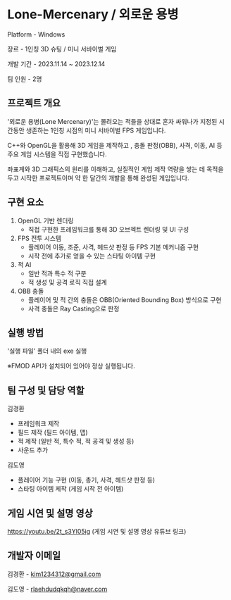 # Lone-Mercenary / 외로운 용병
Platform - Windows

장르 - 1인칭 3D 슈팅 / 미니 서바이벌 게임

개발 기간 - 2023.11.14 ~ 2023.12.14

팀 인원 - 2명

## 프로젝트 개요
'외로운 용병(Lone Mercenary)'는 몰려오는 적들을 상대로 혼자 싸워나가 지정된 시간동안 생존하는 1인칭 시점의 미니 서바이벌 FPS 게임입니다.

C++와 OpenGL을 활용해 3D 게임을 제작하고 , 충돌 판정(OBB), 사격, 이동, AI 등 주요 게임 시스템을 직접 구현했습니다.

좌표계와 3D 그래픽스의 원리를 이해하고, 실질적인 게임 제작 역량을 쌓는 데 목적을 두고 시작한 프로젝트이며 약 한 달간의 개발을 통해 완성된 게임입니다.

## 구현 요소
1. OpenGL 기반 렌더링
   - 직접 구현한 프레임워크를 통해 3D 오브젝트 렌더링 및 UI 구성
2. FPS 전투 시스템
   - 플레이어 이동, 조준, 사격, 헤드샷 판정 등 FPS 기본 메커니즘 구현
   - 시작 전에 추가로 얻을 수 있는 스타팅 아이템 구현
4. 적 AI
   - 일반 적과 특수 적 구분
   - 적 생성 및 공격 로직 직접 설계
5. OBB 충돌
   - 플레이어 및 적 간의 충돌은 OBB(Oriented Bounding Box) 방식으로 구현
   - 사격 충돌은 Ray Casting으로 판정

## 실행 방법
'실행 파일' 폴더 내의 exe 실행

※FMOD API가 설치되어 있어야 정상 실행됩니다.

## 팀 구성 및 담당 역할
김경환
- 프레임워크 제작
- 필드 제작 (필드 아이템, 맵)
- 적 제작 (일반 적, 특수 적, 적 공격 및 생성 등)
- 사운드 추가

김도영
- 플레이어 기능 구현 (이동, 총기, 사격, 헤드샷 판정 등)
- 스타팅 아이템 제작 (게임 시작 전 아이템)

## 게임 시연 및 설명 영상
https://youtu.be/2t_s3Yl05ig (게임 시연 및 설명 영상 유튜브 링크)

## 개발자 이메일
김경환 - kim1234312@gmail.com

김도영 - rlaehdudqkqh@naver.com
